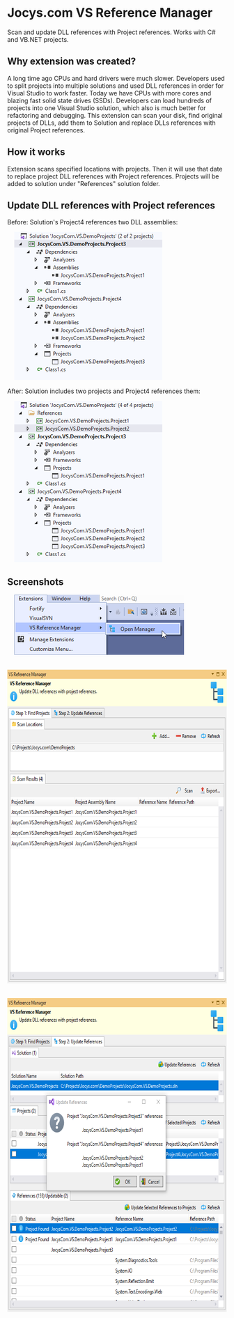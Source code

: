 # Jocys.com VS Reference Manager

Scan and update DLL references with Project references. Works with C# and VB.NET projects.

## Why extension was created?

A long time ago CPUs and hard drivers were much slower. Developers used to split projects into multiple solutions and used DLL references in order for Visual Studio to work faster. Today we have CPUs with more cores and blazing fast solid state drives (SSDs). Developers can load hundreds of projects into one Visual Studio solution, which also is much better for refactoring and debugging. This extension can scan your disk, find original projects of DLLs, add them to Solution and replace DLLs references with original Project references.

## How it works

Extension scans specified locations with projects. Then it will use that date to replace project DLL references with Project references. Projects will be added to solution under "References" solution folder.

## Update DLL references with Project references

Before: Solution's Project4 references two DLL assemblies:

&nbsp;&nbsp;&nbsp;&nbsp;<img alt="Solution From" src="ReferenceManager/Documents/Images/Solution_From.png" width="340" height="340">

After: Solution includes two projects and Project4 references them:

&nbsp;&nbsp;&nbsp;&nbsp;<img alt="Solution To" src="ReferenceManager/Documents/Images/Solution_To.png" width="340" height="370">

## Screenshots

&nbsp;&nbsp;&nbsp;&nbsp;<img alt="Solution From" src="ReferenceManager/Documents/Images/Extension_Menu.png" width="390" height="138">

&nbsp;&nbsp;&nbsp;&nbsp;<img alt="Solution From" src="ReferenceManager/Documents/Images/Extension_Step1.png" width="690" height="720">

&nbsp;&nbsp;&nbsp;&nbsp;<img alt="Solution From" src="ReferenceManager/Documents/Images/Extension_Step2.png" width="690" height="720">
